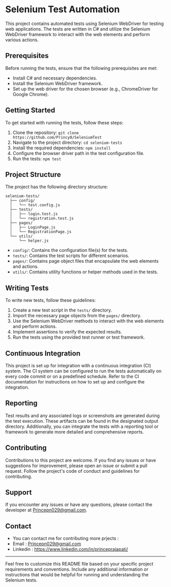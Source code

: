 # Selenium Test Automation

This project contains automated tests using Selenium WebDriver for testing web applications. The tests are written in C# and utilize the Selenium WebDriver framework to interact with the web elements and perform various actions.

## Prerequisites

Before running the tests, ensure that the following prerequisites are met:

- Install C# and necessary dependencies.
- Install the Selenium WebDriver framework.
- Set up the web driver for the chosen browser (e.g., ChromeDriver for Google Chrome).

## Getting Started

To get started with running the tests, follow these steps:

1. Clone the repository: `git clone https://github.com/Princy0/SeleniumTest`
2. Navigate to the project directory: `cd selenium-tests`
3. Install the required dependencies: `npm install`
4. Configure the browser driver path in the test configuration file.
5. Run the tests: `npm test`

## Project Structure

The project has the following directory structure:

```
selenium-tests/
  ├── config/
  │   └── test.config.js
  ├── tests/
  │   ├── login.test.js
  │   └── registration.test.js
  ├── pages/
  │   ├── LoginPage.js
  │   └── RegistrationPage.js
  └── utils/
      └── helper.js
```

- `config/`: Contains the configuration file(s) for the tests.
- `tests/`: Contains the test scripts for different scenarios.
- `pages/`: Contains page object files that encapsulate the web elements and actions.
- `utils/`: Contains utility functions or helper methods used in the tests.

## Writing Tests

To write new tests, follow these guidelines:

1. Create a new test script in the `tests/` directory.
2. Import the necessary page objects from the `pages/` directory.
3. Use the Selenium WebDriver methods to interact with the web elements and perform actions.
4. Implement assertions to verify the expected results.
5. Run the tests using the provided test runner or test framework.

## Continuous Integration

This project is set up for integration with a continuous integration (CI) system. The CI system can be configured to run the tests automatically on every code commit or on a predefined schedule. Refer to the CI documentation for instructions on how to set up and configure the integration.

## Reporting

Test results and any associated logs or screenshots are generated during the test execution. These artifacts can be found in the designated output directory. Additionally, you can integrate the tests with a reporting tool or framework to generate more detailed and comprehensive reports.

## Contributing

Contributions to this project are welcome. If you find any issues or have suggestions for improvement, please open an issue or submit a pull request. Follow the project's code of conduct and guidelines for contributing.

## Support

If you encounter any issues or have any questions, please contact the developer at Princepn029@gmail.com.

## Contact
- You can contact me for contributing more prjects : 
- Email : Princepn029@gmail.com
- Linkedin : https://www.linkedin.com/in/princeprajapati/

---

Feel free to customize this README file based on your specific project requirements and conventions. Include any additional information or instructions that would be helpful for running and understanding the Selenium tests.
